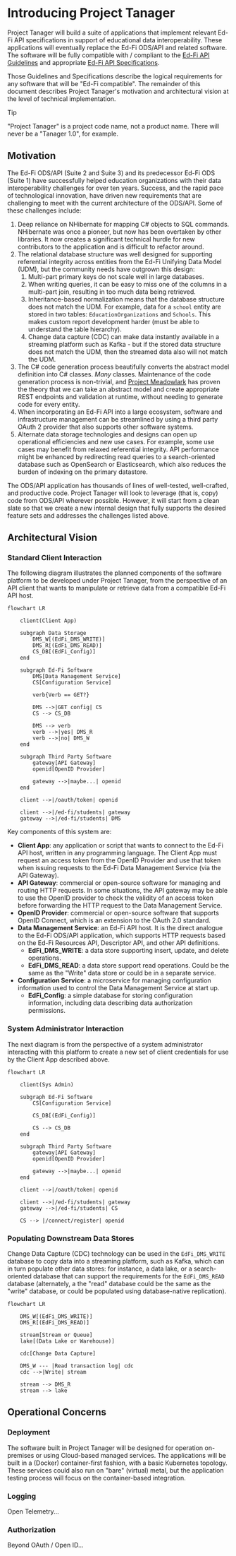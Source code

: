 # Introducing Project Tanager

Project Tanager will build a suite of applications that implement relevant Ed-Fi
API specifications in support of educational data interoperability. These
applications will eventually replace the Ed-Fi ODS/API and related software. The
software will be fully compatible with / compliant to the [Ed-Fi API
Guidelines](https://github.com/Ed-Fi-Alliance-OSS/Ed-Fi-API-Standards/tree/main/api-guidelines)
and appropriate [Ed-Fi API
Specifications](https://github.com/Ed-Fi-Alliance-OSS/Ed-Fi-API-Standards/tree/main/api-specifications).

Those Guidelines and Specifications describe the logical requirements for any
software that will be "Ed-Fi compatible". The remainder of this document
describes Project Tanager's motivation and architectural vision at the level of
technical implementation.

> [!TIP]
> "Project Tanager" is a project code name, not a product name. There
> will never be a "Tanager 1.0", for example.

## Motivation

The Ed-Fi ODS/API (Suite 2 and Suite 3) and its predecessor Ed-Fi ODS (Suite 1)
have successfully helped education organizations with their data
interoperability challenges for over ten years. Success, and the rapid pace of
technological innovation, have driven new requirements that are challenging to
meet with the current architecture of the ODS/API. Some of these challenges include:

1. Deep reliance on NHibernate for mapping C# objects to SQL commands.
   NHibernate was once a pioneer, but now has been overtaken by other libraries.
   It now creates a significant technical hurdle for new contributors to the
   application and is difficult to refactor around.
2. The relational database structure was well designed for supporting
   referential integrity across entities from the Ed-Fi Unifying Data Model
   (UDM), but the community needs have outgrown this design:
   1. Multi-part primary keys do not scale well in large databases.
   2. When writing queries, it can be easy to miss one of the columns in a
      multi-part join, resulting in too much data being retrieved.
   3. Inheritance-based normalization means that the database structure does not
      match the UDM. For example, data for a `school` entity are stored in two
      tables: `EducationOrganizations` and `Schools`. This makes custom report
      development harder (must be able to understand the table hierarchy).
   4. Change data capture (CDC) can make data instantly available in a streaming
      platform such as Kafka - but if the stored data structure does not match
      the UDM, then the streamed data also will not match the UDM.
3. The C# code generation process beautifully converts the abstract model
   definition into C# classes. _Many_ classes. Maintenance of the code
   generation process is non-trivial, and [Project
   Meadowlark](https://github.com/Ed-Fi-Exchange-OSS/Meadowlark) has proven the
   theory that we can take an abstract model and create appropriate REST
   endpoints and validation at runtime, without needing to generate code for
   every entity.
4. When incorporating an Ed-Fi API into a large ecosystem, software and
   infrastructure management can be streamlined by using a third party OAuth 2
   provider that also supports other software systems.
5. Alternate data storage technologies and designs can open up operational
   efficiencies and new use cases. For example, some use cases may benefit from
   relaxed referential integrity. API performance might be enhanced by
   redirecting read queries to a search-oriented database such as OpenSearch or
   Elasticsearch, which also reduces the burden of indexing on the primary
   datastore.

The ODS/API application has thousands of lines of well-tested, well-crafted, and
productive code. Project Tanager will look to leverage (that is, copy) code from
ODS/API wherever possible. However, it will start from a clean slate so that we
create a new internal design that fully supports the desired feature sets and
addresses the challenges listed above.

## Architectural Vision

### Standard Client Interaction

The following diagram illustrates the planned components of the software
platform to be developed under Project Tanager, from the perspective of an API
client that wants to manipulate or retrieve data from a compatible Ed-Fi API
host.

```mermaid
flowchart LR

    client(Client App)

    subgraph Data Storage
        DMS_W[(EdFi_DMS_WRITE)]
        DMS_R[(EdFi_DMS_READ)]
        CS_DB[(EdFi_Config)]
    end

    subgraph Ed-Fi Software
        DMS[Data Management Service]
        CS[Configuration Service]

        verb{Verb == GET?}

        DMS -->|GET config| CS
        CS --> CS_DB

        DMS --> verb
        verb -->|yes| DMS_R
        verb -->|no| DMS_W
    end

    subgraph Third Party Software
        gateway[API Gateway]
        openid[OpenID Provider]

        gateway -->|maybe...| openid
    end

    client -->|/oauth/token| openid

    client -->|/ed-fi/students| gateway
    gateway -->|/ed-fi/students| DMS
```

Key components of this system are:

* **Client App**: any application or script that wants to connect to the Ed-Fi
  API host, written in any programming language. The Client App must request an
  access token from the OpenID Provider and use that token when issuing requests
  to the Ed-Fi Data Management Service (via the API Gateway).
* **API Gateway**: commercial or open-source software for managing and routing
  HTTP requests. In some situations, the API gateway may be able to use the
  OpenID provider to check the validity of an access token before
  forwarding the HTTP request to the Data Management Service.
* **OpenID Provider**: commercial or open-source software that supports OpenID
  Connect, which is an extension to the OAuth 2.0 standard.
* **Data Management Service**: an Ed-Fi API host. It is the direct analogue to
  the Ed-Fi ODS/API application, which supports HTTP requests based on the Ed-Fi
  Resources API, Descriptor API, and other API definitions.
  * **EdFi_DMS_WRITE**: a data store supporting insert, update, and delete operations.
  * **EdFi_DMS_READ**: a data store support read operations. Could be the same
    as the "Write" data store or could be in a separate service.
* **Configuration Service**: a microservice for managing configuration
  information used to control the Data Management Service at start up.
  * **EdFi_Config**: a simple database for storing configuration information,
    including data describing data authorization permissions.

### System Administrator Interaction

The next diagram is from the perspective of a system administrator interacting
with this platform to create a new set of client credentials for use by the
Client App described above.

```mermaid
flowchart LR

    client(Sys Admin)

    subgraph Ed-Fi Software
        CS[Configuration Service]

        CS_DB[(EdFi_Config)]

        CS --> CS_DB
    end

    subgraph Third Party Software
        gateway[API Gateway]
        openid[OpenID Provider]

        gateway -->|maybe...| openid
    end

    client -->|/oauth/token| openid

    client -->|/ed-fi/students| gateway
    gateway -->|/ed-fi/students| CS

    CS --> |/connect/register| openid
```

### Populating Downstream Data Stores

Change Data Capture (CDC) technology can be used in the `EdFi_DMS_WRITE`
database to copy data into a streaming platform, such as Kafka, which can in
turn populate other data stores: for instance, a data lake, or a search-oriented
database that can support the requirements for the `EdFi_DMS_READ` database
(alternately, a the "read" database could be the same as the "write" database,
or could be populated using database-native replication).

```mermaid
flowchart LR

    DMS_W[(EdFi_DMS_WRITE)]
    DMS_R[(EdFi_DMS_READ)]

    stream[Stream or Queue]
    lake[(Data Lake or Warehouse)]

    cdc[Change Data Capture]

    DMS_W --- |Read transaction log| cdc
    cdc -->|Write| stream

    stream --> DMS_R
    stream --> lake

```

## Operational Concerns

### Deployment

The software built in Project Tanager will be designed for operation on-premises
or using Cloud-based managed services. The applications will be built in a
(Docker) container-first fashion, with a basic Kubernetes topology. These
services could also run on "bare" (virtual) metal, but the application testing
process will focus on the container-based integration.

### Logging

Open Telemetry...

### Authorization

Beyond OAuth / Open ID...
